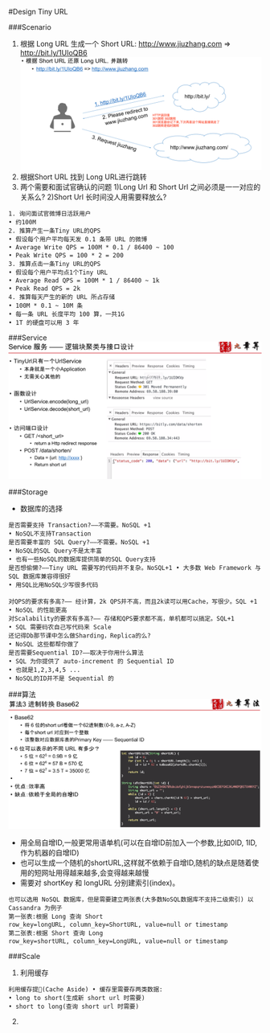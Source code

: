 #Design Tiny URL

###Scenario
1. 根据 Long URL 生成一个 Short URL: http://www.jiuzhang.com => http://bit.ly/1UIoQB6
![Redirect](../image/Redirect.png)
2. 根据Short URL 找到 Long URL进行跳转
3. 两个需要和面试官确认的问题 1)Long Url 和 Short Url 之间必须是一一对应的关系么? 2)Short Url 长时间没人用需要释放么?

```
1. 询问面试官微博日活跃用户
• 约100M
2. 推算产生一条Tiny URL的QPS
• 假设每个用户平均每天发 0.1 条带 URL 的微博
• Average Write QPS = 100M * 0.1 / 86400 ~ 100
• Peak Write QPS = 100 * 2 = 200
3. 推算点击一条Tiny URL的QPS
• 假设每个用户平均点1个Tiny URL
• Average Read QPS = 100M * 1 / 86400 ~ 1k
• Peak Read QPS = 2k
4. 推算每天产生的新的 URL 所占存储
• 100M * 0.1 ~ 10M 条
• 每一条 URL 长度平均 100 算，一共1G
• 1T 的硬盘可以用 3 年
```
###Service
![Tiny URL Service](../image/TinyURLService.png)

###Storage
- 数据库的选择
```
是否需要支持 Transaction?——不需要。NoSQL +1
• NoSQL不支持Transaction
是否需要丰富的 SQL Query?——不需要。NoSQL +1
• NoSQL的SQL Query不是太丰富
• 也有一些NoSQL的数据库提供简单的SQL Query支持
是否想偷懒?——Tiny URL 需要写的代码并不复杂。NoSQL+1 • 大多数 Web Framework 与 SQL 数据库兼容得很好
• 用SQL比用NoSQL少写很多代码

对QPS的要求有多高?—— 经计算，2k QPS并不高，而且2k读可以用Cache，写很少。SQL +1
• NoSQL 的性能更高
对Scalability的要求有多高?—— 存储和QPS要求都不高，单机都可以搞定。SQL+1
• SQL 需要码农自己写代码来 Scale
还记得Db那节课中怎么做Sharding，Replica的么?
• NoSQL 这些都帮你做了
是否需要Sequential ID?——取决于你用什么算法
• SQL 为你提供了 auto-increment 的 Sequential ID
• 也就是1,2,3,4,5 ...
• NoSQL的ID并不是 Sequential 的
```
###算法
![base62](../image/base62.png)
- 用全局自增ID,一般更常用语单机(可以在自增ID前加入一个参数,比如0ID, 1ID, 作为机器的自增ID)
- 也可以生成一个随机的shortURL,这样就不依赖于自增ID,随机的缺点是随着使用的短网址用得越来越多,会变得越来越慢
- 需要对 shortKey 和 longURL 分别建索引(index)。

```
也可以选用 NoSQL 数据库，但是需要建立两张表(大多数NoSQL数据库不支持二级索引) 以 Cassandra 为例子
第一张表:根据 Long 查询 Short
row_key=longURL, column_key=ShortURL, value=null or timestamp
第二张表:根据 Short 查询 Long
row_key=shortURL, column_key=LongURL, value=null or timestamp
```

###Scale

1. 利用缓存
```
利用缓存提􏰁(Cache Aside) • 缓存里需要存两类数据:
• long to short(生成新 short url 时需要)
• short to long(查询 short url 时需要)
```
2.
